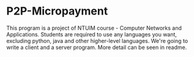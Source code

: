 # P2P-Micropayment
This program is a project of NTUIM course  - Computer Networks and Applications. Students are required to use any languages you want, excluding python, java and other higher-level languages. We're going to write a client and a server program. More detail can be seen in readme.
